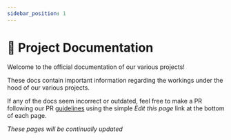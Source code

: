 ```yaml
---
sidebar_position: 1
---
```


# 📄 Project Documentation
Welcome to the official documentation of our various projects!

These docs contain important information regarding the workings under the hood of our various projects. 

If any of the docs seem incorrect or outdated, feel free to make a PR following our PR [guidelines](https://github.com/UMLCloudComputing/UMLCloudComputing.github.io/blob/main/README.md) using the simple *Edit this page* link at the bottom of each page. 

*These pages will be continually updated*